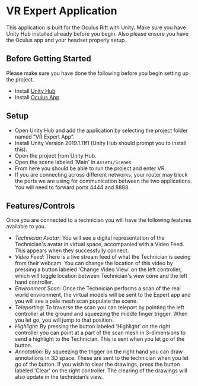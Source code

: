 # VR Expert Application
This application is built for the Oculus Rift with Unity. Make sure you have Unity Hub installed already before you begin. Also please ensure you have the Oculus app and your headset properly setup.

## Before Getting Started
Please make sure you have done the following before you begin setting up the project.
- Install [Unity Hub](https://unity3d.com/get-unity/download)
- Install [Oculus App](https://www.oculus.com/rift/setup/?locale=en_US)

## Setup
- Open Unity Hub and add the application by selecting the project folder named “VR Expert App”.
- Install Unity Version 2019.1.11f1 (Unity Hub should prompt you to install this).
- Open the project from Unity Hub.
- Open the scene labeled 'Main' in `Assets/Scenes`
- From here you should be able to run the project and enter VR.
- If you are connecting across different networks, your router may block the ports we are using for communication between the two applications. You will need to forward ports 4444 and 8888.

## Features/Controls
Once you are connected to a technician you will have the following features available to you.
- *Technician Avatar*: You will see a digital representation of the Technician's avatar in virtual space, accompanied with a Video Feed. This appears when they successfully connect.
- *Video Feed*: There is a live stream feed of what the Technician is seeing from their webcam. You can change the location of this video by pressing a button labeled 'Change Video View' on the left controller, which will toggle location between Technician's view cone and the left hand controller.
- *Environment Scan*: Once the Technician performs a scan of the real world environment, the virtual models will be sent to the Expert app and you will see a pale mesh scan populate the scene.
- *Teleporting*: To traverse the scan you can teleport by pointing the left controller at the ground and squeezing the middle finger trigger. When you let go, you will jump to that position.
- *Highlight*:  By pressing the button labeled 'Highlight' on the right controller you can point at a part of the scan mesh in 3-dimensions to send a highlight to the Technician. This is sent when you let go of the button.
- *Annotation*: By squeezing the trigger on the right hand you can draw annotations in 3D space. These are sent to the technician when you let go of the button. If you wish to clear the drawings, press the button labeled 'Clear' on the right controller. The clearing of the drawings will also update in the technician’s view.
